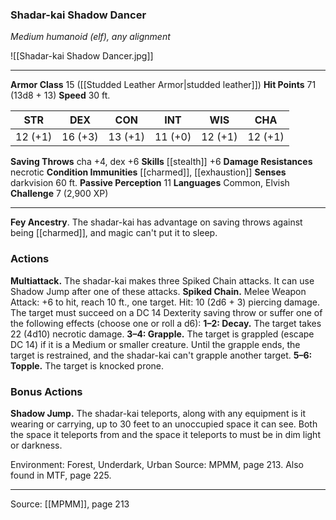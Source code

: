 ### Shadar-kai Shadow Dancer
_Medium humanoid (elf), any alignment_

![[Shadar-kai Shadow Dancer.jpg]]

---

**Armor Class** 15 ([[Studded Leather Armor|studded leather]])
**Hit Points** 71 (13d8 + 13)
**Speed** 30 ft.

| STR     | DEX     | CON     | INT     | WIS     | CHA     |
|---------|---------|---------|---------|---------|---------|
| 12 (+1) | 16 (+3) | 13 (+1) | 11 (+0) | 12 (+1) | 12 (+1) |

**Saving Throws** cha +4, dex +6
**Skills** [[stealth]] +6
**Damage Resistances** necrotic
**Condition Immunities** [[charmed]], [[exhaustion]]
**Senses** darkvision 60 ft.
**Passive Perception** 11
**Languages** Common, Elvish
**Challenge** 7 (2,900 XP)

---

**Fey Ancestry**. The shadar-kai has advantage on saving throws against being [[charmed]], and magic can't put it to sleep.

### Actions
**Multiattack.** The shadar-kai makes three Spiked Chain attacks.
It can use Shadow Jump after one of these attacks.
**Spiked Chain.** Melee Weapon Attack: +6 to hit, reach 10 ft., one target. Hit: 10 (2d6 + 3) piercing damage. The target must succeed on a DC 14 Dexterity saving throw or suffer one of the following effects (choose one or roll a d6):
**1–2: Decay.** The target takes 22 (4d10) necrotic damage.
**3–4: Grapple.** The target is grappled (escape DC 14) if it is a Medium or smaller creature. Until the grapple ends, the target is restrained, and the shadar-kai can't grapple another target.
**5–6: Topple.** The target is knocked prone.

### Bonus Actions
**Shadow Jump.** The shadar-kai teleports, along with any equipment is it wearing or carrying, up to 30 feet to an unoccupied space it can see. Both the space it teleports from and the space it teleports to must be in dim light or darkness.

Environment: Forest, Underdark, Urban
Source: MPMM, page 213. Also found in MTF, page 225.

---

Source: [[MPMM]], page 213